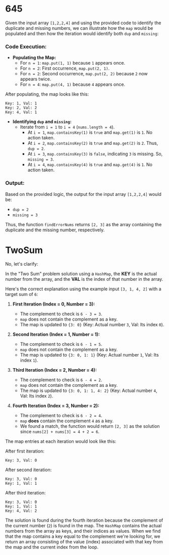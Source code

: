 # 645

Given the input array `[1,2,2,4]` and using the provided code to identify the duplicate and missing numbers, we can illustrate how the `map` would be populated and then how the iteration would identify both `dup` and `missing`:

### Code Execution:

- **Populating the Map:**
  - For `n = 1`: `map.put(1, 1)` because `1` appears once.
  - For `n = 2`: First occurrence, `map.put(2, 1)`.
  - For `n = 2`: Second occurrence, `map.put(2, 2)` because `2` now appears twice.
  - For `n = 4`: `map.put(4, 1)` because `4` appears once.

After populating, the map looks like this:

```
Key: 1, Val: 1
Key: 2, Val: 2
Key: 4, Val: 1
```

- **Identifying `dup` and `missing`:**
  - Iterate from `i = 1` to `i = 4` (`nums.length = 4`).
    - At `i = 1`, `map.containsKey(1)` is `true` and `map.get(1)` is `1`. No action taken.
    - At `i = 2`, `map.containsKey(2)` is `true` and `map.get(2)` is `2`. Thus, `dup = 2`.
    - At `i = 3`, `map.containsKey(3)` is `false`, indicating `3` is missing. So, `missing = 3`.
    - At `i = 4`, `map.containsKey(4)` is `true` and `map.get(4)` is `1`. No action taken.

### Output:

Based on the provided logic, the output for the input array `[1,2,2,4]` would be:

- `dup = 2`
- `missing = 3`

Thus, the function `findErrorNums` returns `[2, 3]` as the array containing the duplicate and the missing number, respectively.

# TwoSum

No, let's clarify:

In the "Two Sum" problem solution using a `HashMap`, the **KEY** is the actual number from the array, and the **VAL** is the index of that number in the array.

Here's the correct explanation using the example input `[3, 1, 4, 2]` with a target sum of `6`:

1. **First Iteration (Index = 0, Number = 3):**

   - The complement to check is `6 - 3 = 3`.
   - `map` does not contain the complement as a key.
   - The map is updated to `{3: 0}` (Key: Actual number `3`, Val: Its index `0`).

2. **Second Iteration (Index = 1, Number = 1):**

   - The complement to check is `6 - 1 = 5`.
   - `map` does not contain the complement as a key.
   - The map is updated to `{3: 0, 1: 1}` (Key: Actual number `1`, Val: Its index `1`).

3. **Third Iteration (Index = 2, Number = 4):**

   - The complement to check is `6 - 4 = 2`.
   - `map` does not contain the complement as a key.
   - The map is updated to `{3: 0, 1: 1, 4: 2}` (Key: Actual number `4`, Val: Its index `2`).

4. **Fourth Iteration (Index = 3, Number = 2):**
   - The complement to check is `6 - 2 = 4`.
   - `map` **does** contain the complement `4` as a key.
   - We found a match, the function would return `[2, 3]` as the solution since `nums[2] + nums[3] = 4 + 2 = 6`.

The map entries at each iteration would look like this:

After first iteration:

```
Key: 3, Val: 0
```

After second iteration:

```
Key: 3, Val: 0
Key: 1, Val: 1
```

After third iteration:

```
Key: 3, Val: 0
Key: 1, Val: 1
Key: 4, Val: 2
```

The solution is found during the fourth iteration because the complement of the current number (`2`) is found in the map. The `HashMap` contains the actual numbers from the array as keys, and their indices as values. When we find that the map contains a key equal to the complement we're looking for, we return an array consisting of the value (index) associated with that key from the map and the current index from the loop.

#
